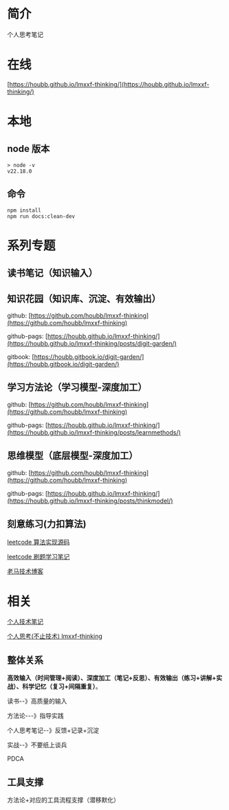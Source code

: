 # 简介

个人思考笔记

# 在线

[https://houbb.github.io/lmxxf-thinking/](https://houbb.github.io/lmxxf-thinking/)

# 本地

## node 版本

```
> node -v
v22.18.0
```

## 命令

```
npm install
npm run docs:clean-dev
```

# 系列专题

## 读书笔记（知识输入）

## 知识花园（知识库、沉淀、有效输出）

github: [https://github.com/houbb/lmxxf-thinking](https://github.com/houbb/lmxxf-thinking)

github-pags: [https://houbb.github.io/lmxxf-thinking/](https://houbb.github.io/lmxxf-thinking/posts/digit-garden/)

gitbook: [https://houbb.gitbook.io/digit-garden/](https://houbb.gitbook.io/digit-garden/)

## 学习方法论（学习模型-深度加工）

github: [https://github.com/houbb/lmxxf-thinking](https://github.com/houbb/lmxxf-thinking)

github-pags: [https://houbb.github.io/lmxxf-thinking/](https://houbb.github.io/lmxxf-thinking/posts/learnmethods/)

## 思维模型（底层模型-深度加工）

github: [https://github.com/houbb/lmxxf-thinking](https://github.com/houbb/lmxxf-thinking)

github-pags: [https://houbb.github.io/lmxxf-thinking/](https://houbb.github.io/lmxxf-thinking/posts/thinkmodel/)

## 刻意练习(力扣算法)

[leetcode 算法实现源码](https://github.com/houbb/leetcode)

[leetcode 刷题学习笔记](https://github.com/houbb/leetcode-notes)

[老马技术博客](https://houbb.github.io/)

# 相关

[个人技术笔记](https://github/houbb/houbb.github.io)

[个人思考(不止技术) lmxxf-thinking](https://github/houbb/lmxxf-thinking)

## 整体关系

**高效输入（时间管理+阅读）、深度加工（笔记+反思）、有效输出（练习+讲解+实战）、科学记忆（复习+间隔重复）**。

读书--》高质量的输入

方法论---》指导实践

个人思考笔记--》反馈+记录+沉淀

实战--》不要纸上谈兵

PDCA

## 工具支撑

方法论+对应的工具流程支撑（潜移默化）